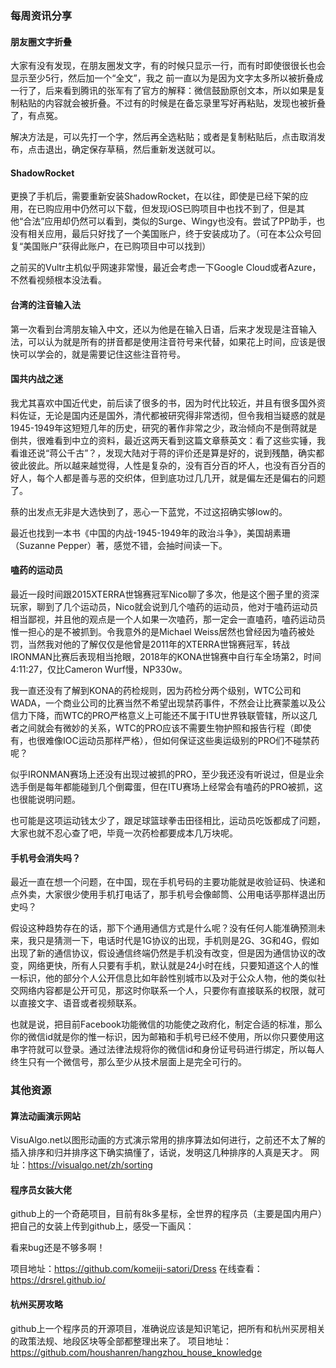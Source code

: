 ### 每周资讯分享

#### 朋友圈文字折叠
大家有没有发现，在朋友圈发文字，有的时候只显示一行，而有时即使很很长也会显示至少5行，然后加一个“全文”，我之 前一直以为是因为文字太多所以被折叠成一行了，后来看到腾讯的张军有了官方的解释：微信鼓励原创文本，所以如果是复制粘贴的内容就会被折叠。不过有的时候是在备忘录里写好再粘贴，发现也被折叠了，有点冤。



解决方法是，可以先打一个字，然后再全选粘贴；或者是复制粘贴后，点击取消发布，点击退出，确定保存草稿，然后重新发送就可以。

#### ShadowRocket
更换了手机后，需要重新安装ShadowRocket，在以往，即使是已经下架的应用，在已购应用中仍然可以下载，但发现iOS已购项目中也找不到了，但是其他“合法”应用却仍然可以看到，类似的Surge、Wingy也没有。尝试了PP助手，也没有相关应用，最后只好找了一个美国账户，终于安装成功了。（可在本公众号回复“美国账户”获得此账户，在已购项目中可以找到）


之前买的Vultr主机似乎网速非常慢，最近会考虑一下Google Cloud或者Azure，不然看视频根本没法看。

#### 台湾的注音输入法


第一次看到台湾朋友输入中文，还以为他是在输入日语，后来才发现是注音输入法，可以认为就是所有的拼音都是使用注音符号来代替，如果花上时间，应该是很快可以学会的，就是需要记住这些注音符号。

#### 国共内战之迷
我尤其喜欢中国近代史，前后读了很多的书，因为时代比较近，并且有很多国外资料佐证，无论是国内还是国外，清代都被研究得非常透彻，但令我相当疑惑的就是1945-1949年这短短几年的历史，研究的著作非常之少，政治倾向不是倒蒋就是倒共，很难看到中立的资料，最近这两天看到这篇文章蔡英文：看了这些实锤，我看谁还说“蒋公千古”？，发现大陆对于蒋的评价还是算是好的，说到残酷，确实都彼此彼此。所以越来越觉得，人性是复杂的，没有百分百的坏人，也没有百分百的好人，每个人都是善与恶的交织体，但到底功过几几开，就是偏左还是偏右的问题了。


蔡的出发点无非是大选快到了，恶心一下蓝党，不过这招确实够low的。

最近也找到一本书《中国的内战-1945-1949年的政治斗争》，美国胡素珊（Suzanne Pepper）著，感觉不错，会抽时间读一下。

#### 嗑药的运动员
最近一段时间跟2015XTERRA世锦赛冠军Nico聊了多次，他是这个圈子里的资深玩家，聊到了几个运动员，Nico就会说到几个嗑药的运动员，他对于嗑药运动员相当鄙视，并且他的观点是一个人如果一次嗑药，那一定会一直嗑药，嗑药运动员惟一担心的是不被抓到。令我意外的是Michael Weiss居然也曾经因为嗑药被处罚，当然我对他的了解仅仅是他曾是2011年的XTERRA世锦赛冠军，转战IRONMAN比赛后表现相当抢眼，2018年的KONA世锦赛中自行车全场第2，时间4:11:27，仅比Cameron Wurf慢，NP330w。



我一直还没有了解到KONA的药检规则，因为药检分两个级别，WTC公司和WADA，一个商业公司的比赛当然不希望出现禁药事件，不然会让比赛蒙羞以及公信力下降，而WTC的PRO严格意义上可能还不属于ITU世界铁联管辖，所以这几者之间就会有微妙的关系，WTC的PRO应该不需要生物护照和报告行程（即使有，也很难像IOC运动员那样严格），但如何保证这些奥运级别的PRO们不碰禁药呢？

似乎IRONMAN赛场上还没有出现过被抓的PRO，至少我还没有听说过，但是业余选手倒是每年都能碰到几个倒霉蛋，但在ITU赛场上经常会有嗑药的PRO被抓，这也很能说明问题。

也可能是这项运动钱太少了，跟足球篮球拳击田径相比，运动员吃饭都成了问题，大家也就不忍心查了吧，毕竟一次药检都要成本几万块呢。

#### 手机号会消失吗？
最近一直在想一个问题，在中国，现在手机号码的主要功能就是收验证码、快递和点外卖，大家很少使用手机打电话了，那手机号会像邮筒、公用电话亭那样退出历史吗？



假设这种趋势存在的话，那下个通用通信方式是什么呢？没有任何人能准确预测未来，我只是猜测一下，电话时代是1G协议的出现，手机则是2G、3G和4G，假如出现了新的通信协议，假设通信终端仍然是手机没有改变，但是因为通信协议的改变，网络更快，所有人只要有手机，默认就是24小时在线，只要知道这个人的惟一标识，他的部分个人公开信息比如年龄性别城市以及对于公众人物，他的类似社交网络内容都是公开可见，那这时你联系一个人，只要你有直接联系的权限，就可以直接文字、语音或者视频联系。

也就是说，把目前Facebook功能微信的功能使之政府化，制定合适的标准，那么你的微信id就是你的惟一标识，因为邮箱和手机号已经不使用，所以你只要使用这串字符就可以登录。通过法律法规将你的微信id和身份证号码进行绑定，所以每人终生只有一个微信号，那么至少从技术层面上是完全可行的。

### 其他资源

#### 算法动画演示网站
VisuAlgo.net以图形动画的方式演示常用的排序算法如何进行，之前还不太了解的插入排序和归并排序这下确实搞懂了，话说，发明这几种排序的人真是天才。
网址：https://visualgo.net/zh/sorting

#### 程序员女装大佬
github上的一个奇葩项目，目前有8k多星标，全世界的程序员（主要是国内用户）把自己的女装上传到github上，感受一下画风：


看来bug还是不够多啊！

项目地址：https://github.com/komeiji-satori/Dress
在线查看：https://drsrel.github.io/

#### 杭州买房攻略
github上一个程序员的开源项目，准确说应该是知识笔记，把所有和杭州买房相关的政策法规、地段区块等全部都整理出来了。
项目地址：https://github.com/houshanren/hangzhou_house_knowledge